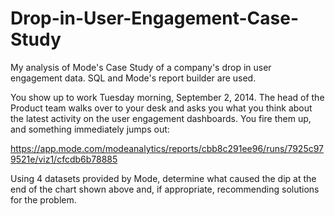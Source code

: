# Drop-in-User-Engagement-Case-Study
My analysis of Mode's Case Study of a company's drop in user engagement data. SQL and Mode's report builder are used.

You show up to work Tuesday morning, September 2, 2014. The head of the Product team walks over to your desk and asks you what you think about the latest activity on the user engagement dashboards. You fire them up, and something immediately jumps out:

https://app.mode.com/modeanalytics/reports/cbb8c291ee96/runs/7925c979521e/viz1/cfcdb6b78885

Using 4 datasets provided by Mode, determine what caused the dip at the end of the chart shown above and, if appropriate, recommending solutions for the problem.
